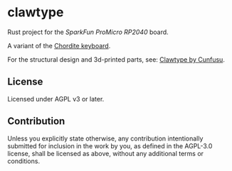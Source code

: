 clawtype
========

Rust project for the _SparkFun ProMicro RP2040_ board.

A variant of the [Chordite keyboard](https://web.archive.org/web/20220201061603/http://chordite.com/).

For the structural design
and 3d-printed parts, see:
[Clawtype by Cunfusu](https://www.printables.com/model/1231156-clawtype).

## License
Licensed under AGPL v3 or later.

## Contribution
Unless you explicitly state otherwise, any contribution intentionally submitted
for inclusion in the work by you, as defined in the AGPL-3.0 license, shall
be licensed as above, without any additional terms or conditions.
